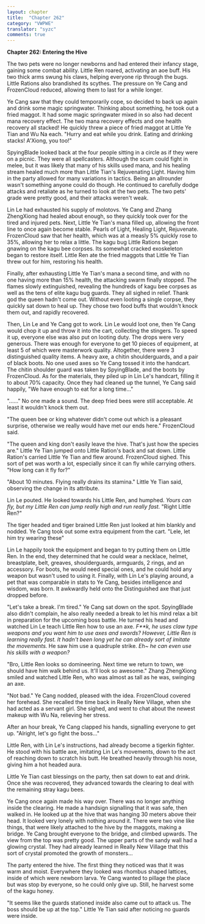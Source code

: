 ```yaml
---
layout: chapter
title:  "Chapter 262"
category: "VWPWE"
translator: "syzc"
comments: true
---
```


**Chapter 262: Entering the Hive**

The two pets were no longer newborns and had entered their infancy stage, gaining some combat ability. Little Ren roared, activating an aoe buff. His two thick arms swung his claws, helping everyone rip through the bugs. Little Rations also brandished its scythes. The pressure on Ye Cang and FrozenCloud reduced, allowing them to last for a while longer.

Ye Cang saw that they could temporarily cope, so decided to back up again and drink some magic springwater. Thinking about something, he took out a fried maggot. It had some magic springwater mixed in so also had decent mana recovery effect. The two mana recovery effects and one health recovery all stacked! He quickly threw a piece of fried maggot at Little Ye Tian and Wu Na each. "Hurry and eat while you drink. Eating and drinking stacks! A'Xiong, you too!"

SpyingBlade looked back at the four people sitting in a circle as if they were on a picnic. They were all spellcasters. Although the scum could fight in melee, but it was likely that many of his skills used mana, and his healing stream healed much more than Little Tian's Rejuvenating Light. Having him in the party allowed for many variations in tactics. Being an allrounder wasn't something anyone could do though. He continued to carefully dodge attacks and retaliate as he turned to look at the two pets. The two pets' grade were pretty good, and their attacks weren't weak.

Lin Le had exhausted his supply of molotovs. Ye Cang and Zhang ZhengXiong had healed about enough, so they quickly took over for the tired and injured pets. Next, Little Ye Tian's mana filled up, allowing the front line to once again become stable. Pearls of Light, Healing Light, Rejuvenate. FrozenCloud saw that her health, which was at a measly 5% quickly rose to 35%, allowing her to relax a little. The kagu bug Little Rations began gnawing on the kagu bee corpses. Its somewhat cracked exoskeleton began to restore itself. Little Ren ate the fried maggots that Little Ye Tian threw out for him, restoring his health.

Finally, after exhausting Little Ye Tian's mana a second time, and with no one having more than 15% health, the attacking swarm finally stopped. The flames slowly extinguished, revealing the hundreds of kagu bee corpses as well as the tens of elite kagu bug guards. They all sighed in relief. Thank god the queen hadn't come out. Without even looting a single corpse, they quickly sat down to heal up. They chose two food buffs that wouldn't knock them out, and rapidly recovered.

Then, Lin Le and Ye Cang got to work. Lin Le would loot one, then Ye Cang would chop it up and throw it into the cart, collecting the stingers. To speed it up, everyone else was also put on looting duty. The drops were very generous. There was enough for everyone to get 10 pieces of equipment, at least 5 of which were masterwork quality. Altogether, there were 3 distinguished quality items. A heavy axe, a chitin shoulderguards, and a pair of black boots. No one used axes so Ye Cang tossed it into the handcart. The chitin shoulder guard was taken by SpyingBlade, and the boots by FrozenCloud. As for the materials, they piled up in Lin Le's handcart, filling it to about 70% capacity. Once they had cleaned up the tunnel, Ye Cang said happily, "We have enough to eat for a long time..."

"......" No one made a sound. The deep fried bees were still acceptable. At least it wouldn't knock them out.

"The queen bee or king whatever didn't come out which is a pleasant surprise, otherwise we really would have met our ends here." FrozenCloud said.

"The queen and king don't easily leave the hive. That's just how the species are." Little Ye Tian jumped onto Little Ration's back and sat down. Little Ration's carried Little Ye Tian and flew around. FrozenCloud sighed. This sort of pet was worth a lot, especially since it can fly while carrying others. "How long can it fly for?"

"About 10 minutes. Flying really drains its stamina." Little Ye Tian said, observing the change in its attribute.

Lin Le pouted. He looked towards his Little Ren, and humphed. *Yours can fly, but my Little Ren can jump really high and run really fast.* "Right Little Ren?"

The tiger headed and tiger brained Little Ren just looked at him blankly and nodded. Ye Cang took out some extra equipment from the cart. "Lele, let him try wearing these"

Lin Le happily took the equipment and began to try putting them on Little Ren. In the end, they determined that he could wear a necklace, helmet, breastplate, belt, greaves, shoulderguards, armguards, 2 rings, and an accessory. For boots, he would need special ones, and he could hold any weapon but wasn't used to using it. Finally, with Lin Le's playing around, a pet that was comparable in stats to Ye Cang, besides intelligence and wisdom, was born. It awkwardly held onto the Distinguished axe that just dropped before.

"Let's take a break. I'm tired." Ye Cang sat down on the spot. SpyingBlade also didn't complain, he also really needed a break to let his mind relax a bit in preparation for the upcoming boss battle. He turned his head and watched Lin Le teach Little Ren how to use an axe. *F\*\*k, he uses claw type weapons and you want him to use axes and swords? However, Little Ren is learning really fast. It hadn't been long yet he can already sort of imitate the movements.* He saw him use a quadruple strike. *Eh~ he can even use his skills with a weapon?*

"Bro, Little Ren looks so domineering. Next time we return to town, we should have him walk behind us. It'll look so awesome." Zhang ZhengXiong smiled and watched Little Ren, who was almost as tall as he was, swinging an axe.

"Not bad." Ye Cang nodded, pleased with the idea. FrozenCloud covered her forehead. She recalled the time back in Really New Village, when she had acted as a servant girl. She sighed, and went to chat about the newest makeup with Wu Na, relieving her stress.

After an hour break, Ye Cang clapped his hands, signalling everyone to get up. "Alright, let's go fight the boss..."

Little Ren, with Lin Le's instructions, had already become a tigerkin fighter. He stood with his battle axe, imitating Lin Le's movements, down to the act of reaching down to scratch his butt. He breathed heavily through his nose, giving him a hot headed aura.

Little Ye Tian cast blessings on the party, then sat down to eat and drink. Once she was recovered, they advanced towards the clearing to deal with the remaining stray kagu bees.

Ye Cang once again made his way over. There was no longer anything inside the clearing. He made a handsign signalling that it was safe, then walked in. He looked up at the hive that was hanging 30 meters above their head. It looked very lonely with nothing around it. There were two vine like things, that were likely attached to the hive by the maggots, making a bridge. Ye Cang brought everyone to the bridge, and climbed upwards. The view from the top was pretty good. The upper parts of the sandy wall had a glowing crystal. They had already learned in Really New Village that this sort of crystal promoted the growth of monsters...

The party entered the hive. The first thing they noticed was that it was warm and moist. Everywhere they looked was rhombus shaped lattices, inside of which were newborn larva. Ye Cang wanted to pillage the place but was stop by everyone, so he could only give up. Still, he harvest some of the kagu honey.

"It seems like the guards stationed inside also came out to attack us. The boss should be up at the top." Little Ye Tian said after noticing no guards were inside.
